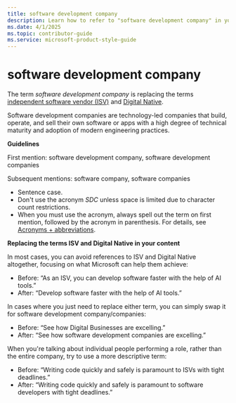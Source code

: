 ```yaml
---
title: software development company
description: Learn how to refer to "software development company" in your content.
ms.date: 4/1/2025
ms.topic: contributor-guide
ms.service: microsoft-product-style-guide
---
```


# software development company

The term *software development company* is replacing the terms [independent software vendor (ISV)](~/a_z_names_terms/i/independent-software-vendor-isv.md) and [Digital Native](~/a_z_names_terms/d/digital-native.md).

Software development companies are technology-led companies that build, operate, and sell their own software or apps with a high degree of technical maturity and adoption of modern engineering practices.

**Guidelines**

First mention:  software development company, software development companies

Subsequent mentions:  software company, software companies
  
- Sentence case.
- Don't use the acronym *SDC* unless space is limited due to character count restrictions.
- When you must use the acronym, always spell out the term on first mention, followed by the acronym in parenthesis. For details, see [Acronyms + abbreviations](~\acronyms-and-abbreviations.md).

**Replacing the terms ISV and Digital Native in your content**

In most cases, you can avoid references to ISV and Digital Native altogether, focusing on what Microsoft can help them achieve:

- Before: “As an ISV, you can develop software faster with the help of AI tools.”
- After: “Develop software faster with the help of AI tools.”
  
In cases where you just need to replace either term, you can simply swap it for software development company/companies:

- Before: “See how Digital Businesses are excelling.”
- After: “See how software development companies are excelling.”

When you're talking about individual people performing a role, rather than the entire company, try to use a more descriptive term:

- Before: “Writing code quickly and safely is paramount to ISVs with tight deadlines.”
- After: “Writing code quickly and safely is paramount to software developers with tight deadlines.”



